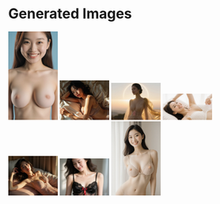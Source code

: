 # Generated Images



<img src="2025_10_08_01.webp" width="100"/> <img src="2025_10_08_02.webp" width="100"/> <img src="2025_10_08_03.webp" width="100"/> <img src="2025_10_08_04.webp" width="100"/> <img src="2025_10_08_05.webp" width="100"/> <img src="2025_10_08_06.webp" width="100"/> <img src="2025_10_08_07.webp" width="100"/>